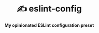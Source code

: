 <div align="center">
    <h1>✍️ eslint-config</h1>
    <strong>My opinionated ESLint configuration preset</strong>
</div>
